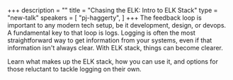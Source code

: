 +++
description = ""
title = "Chasing the ELK: Intro to ELK Stack"
type = "new-talk"
speakers = [
        "pj-haggerty",
]
+++
The feedback loop is important to any modern tech setup, be it development, design, or devops. A fundamental key to that loop is logs. Logging is often the most straightforward way to get information from your systems, even if that information isn't always clear. With ELK stack, things can become clearer.

Learn what makes up the ELK stack, how you can use it, and options for those reluctant to tackle logging on their own.